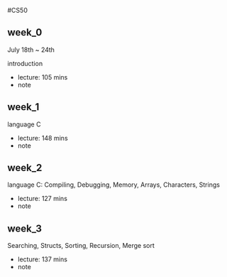 #CS50

## week_0
July 18th ~ 24th

introduction
- lecture: 105 mins
- note



## week_1
language C
- lecture: 148 mins
- note 

## week_2
language C:  Compiling, Debugging, Memory, Arrays, Characters, Strings
- lecture: 127 mins
- note 

## week_3
Searching, Structs, Sorting, Recursion, Merge sort
- lecture: 137 mins
- note 